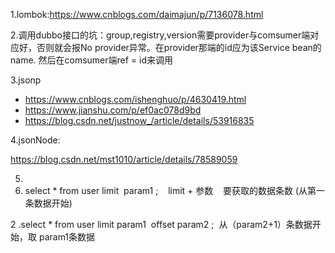 1.lombok:https://www.cnblogs.com/daimajun/p/7136078.html  

2.调用dubbo接口的坑：group,registry,version需要provider与comsumer端对应好，否则就会报No provider异常。在provider那端的id应为该Service bean的name. 然后在comsumer端ref = id来调用

3.jsonp 
- https://www.cnblogs.com/ishenghuo/p/4630419.html  
- https://www.jianshu.com/p/ef0ac078d9bd
- https://blog.csdn.net/justnow_/article/details/53916835

4.jsonNode:

https://blog.csdn.net/mst1010/article/details/78589059

5.
1. select * from user limit  param1 ;    limit + 参数    要获取的数据条数 (从第一条数据开始)

2 .select * from user limit param1  offset param2 ;  从（param2+1）条数据开始，取 param1条数据
